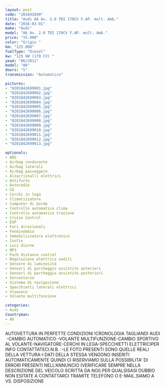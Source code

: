 ```yaml
---
layout: post
code: "281842699"
title: "Audi A6 Av. 2.0 TDI 170CV F.AP. mult. Amb."
date: "2016-03-01"
make: "Audi"
model: "A6 Av. 2.0 TDI 170CV F.AP. mult. Amb."
price: "15.900"
color: "Grigio "
km: "125.000"
fuelType: "Diesel"
kw: "125 kW (170 CV) "
yead: "06/2011"
model: "A6"
doors: "5"
transmission: "Automatico"

pictures:
- "0281842699001.jpg"
- "0281842699002.jpg"
- "0281842699003.jpg"
- "0281842699004.jpg"
- "0281842699005.jpg"
- "0281842699006.jpg"
- "0281842699007.jpg"
- "0281842699008.jpg"
- "0281842699009.jpg"
- "0281842699010.jpg"
- "0281842699011.jpg"
- "0281842699012.jpg"
- "0281842699013.jpg"

optionals:
- ABS
- Airbag conducente
- Airbag laterali
- Airbag passeggero
- Alzacristalli elettrici
- Antifurto
- Autoradio
- CD
- Cerchi in lega
- Climatizzatore
- Computer di bordo
- Controllo automatico clima
- Controllo automatico trazione
- Cruise Control
- ESP
- Fari direzionali
- Fendinebbia
- Immobilizzatore elettronico
- Isofix
- Luci diurne
- MP3
- Park distance control
- Regolazione elettrica sedili
- Sensore di luminosità
- Sensori di parcheggio assistito anteriori
- Sensori di parcheggio assistito posteriori
- Servosterzo
- Sistema di navigazione
- Specchietti laterali elettrici
- Vivavoce
- Volante multifunzione

categories:
- Audi
Countryman:
- A6
---
```

AUTOVETTURA IN PERFETTE CONDIZIONI !CRONOLOGIA TAGLIANDI AUDI  -CAMBIO AUTOMATICO -VOLANTE MULTIFUNZIONE-CAMBIO SPORTIVO AL VOLANTE-NAVIGATORE-CERCHI IN LEGA-SPECCHIETTI ELETTRICIPER INFO CONTATTATECI.N.B. :-LE FOTO PRESENTI SONO QUELLE REALI DELLA VETTURA-I DATI DELLA STESSA VENGONO INSERITI AUTOMATICAMENTE QUINDI CI RISERVIAMO SULLA POSSIBILITA' DI ERRORI PRESENTI NELL'ANNUNCIO (VERIFICARE SEMPRE NELLA DESCRIZIONE DEL VEICOLO SCRITTA DA NOI).PER QUALSISASI DUBBIO NON ESITATE A CONTATTARCI TRAMITE TELEFONO O E-MAIL.SIAMO A VS. DISPOSIZIONE
